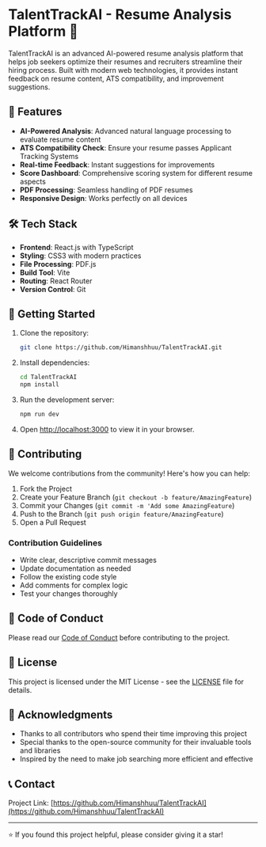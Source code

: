 # TalentTrackAI - Resume Analysis Platform 🚀

TalentTrackAI is an advanced AI-powered resume analysis platform that helps job seekers optimize their resumes and recruiters streamline their hiring process. Built with modern web technologies, it provides instant feedback on resume content, ATS compatibility, and improvement suggestions.

## 🌟 Features

- **AI-Powered Analysis**: Advanced natural language processing to evaluate resume content
- **ATS Compatibility Check**: Ensure your resume passes Applicant Tracking Systems
- **Real-time Feedback**: Instant suggestions for improvements
- **Score Dashboard**: Comprehensive scoring system for different resume aspects
- **PDF Processing**: Seamless handling of PDF resumes
- **Responsive Design**: Works perfectly on all devices

## 🛠️ Tech Stack

- **Frontend**: React.js with TypeScript
- **Styling**: CSS3 with modern practices
- **File Processing**: PDF.js
- **Build Tool**: Vite
- **Routing**: React Router
- **Version Control**: Git

## 🚀 Getting Started

1. Clone the repository:
   ```bash
   git clone https://github.com/Himanshhuu/TalentTrackAI.git
   ```

2. Install dependencies:
   ```bash
   cd TalentTrackAI
   npm install
   ```

3. Run the development server:
   ```bash
   npm run dev
   ```

4. Open [http://localhost:3000](http://localhost:3000) to view it in your browser.

## 🤝 Contributing

We welcome contributions from the community! Here's how you can help:

1. Fork the Project
2. Create your Feature Branch (`git checkout -b feature/AmazingFeature`)
3. Commit your Changes (`git commit -m 'Add some AmazingFeature`)
4. Push to the Branch (`git push origin feature/AmazingFeature`)
5. Open a Pull Request

### Contribution Guidelines
- Write clear, descriptive commit messages
- Update documentation as needed
- Follow the existing code style
- Add comments for complex logic
- Test your changes thoroughly

## 📝 Code of Conduct

Please read our [Code of Conduct](CODE_OF_CONDUCT.md) before contributing to the project.

## 📄 License

This project is licensed under the MIT License - see the [LICENSE](LICENSE) file for details.

## 🌟 Acknowledgments

- Thanks to all contributors who spend their time improving this project
- Special thanks to the open-source community for their invaluable tools and libraries
- Inspired by the need to make job searching more efficient and effective

## 📞 Contact

Project Link: [https://github.com/Himanshhuu/TalentTrackAI](https://github.com/Himanshhuu/TalentTrackAI)

---
⭐️ If you found this project helpful, please consider giving it a star!
